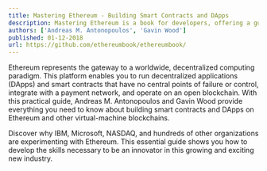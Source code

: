 ```yaml
---
title: Mastering Ethereum - Building Smart Contracts and DApps
description: Mastering Ethereum is a book for developers, offering a guide to the operation and use of the Ethereum, Ethereum Classic, RootStock (RSK) and other compatible EVM-based open blockchains.
authors: ['Andreas M. Antonopoulos', 'Gavin Wood']
published: 01-12-2018
url: https://github.com/ethereumbook/ethereumbook/
---
```


Ethereum represents the gateway to a worldwide, decentralized computing paradigm. This platform enables you to run decentralized applications (DApps) and smart contracts that have no central points of failure or control, integrate with a payment network, and operate on an open blockchain. With this practical guide, Andreas M. Antonopoulos and Gavin Wood provide everything you need to know about building smart contracts and DApps on Ethereum and other virtual-machine blockchains.

Discover why IBM, Microsoft, NASDAQ, and hundreds of other organizations are experimenting with Ethereum. This essential guide shows you how to develop the skills necessary to be an innovator in this growing and exciting new industry.
